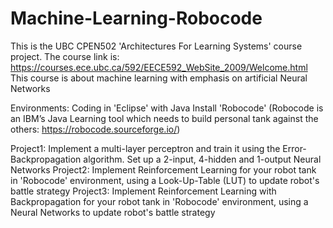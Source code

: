 # Machine-Learning-Robocode
This is the UBC CPEN502 'Architectures For Learning Systems' course project. The course link is: https://courses.ece.ubc.ca/592/EECE592_WebSite_2009/Welcome.html
This course is about machine learning with emphasis on artificial Neural Networks

Environments:
Coding in 'Eclipse' with Java
Install 'Robocode' (Robocode is an IBM’s Java Learning tool which needs to build personal tank against the others: https://robocode.sourceforge.io/)

Project1: Implement a multi-layer perceptron and train it using the Error-Backpropagation algorithm. Set up a 2-input, 4-hidden and 1-output Neural Networks
Project2: Implement Reinforcement Learning for your robot tank in 'Robocode' environment, using a Look-Up-Table (LUT) to update robot's battle strategy
Project3: Implement Reinforcement Learning with Backpropagation for your robot tank in 'Robocode' environment, using a Neural Networks to update robot's battle strategy